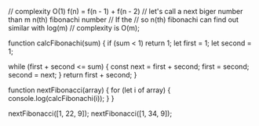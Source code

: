 // complexity O(1) f(n) = f(n - 1) + f(n - 2) 
// let's call a next biger number than m  n(th) fibonachi number
// If the 
// so n(th) fibonachi can find out similar with log(m)
// complexity is O(m);


function calcFibonachi(sum) {
  if (sum < 1) return 1;
  let first = 1;
  let second = 1;

  while (first + second <= sum) {
    const next = first + second;
    first = second;
    second = next;
  }
  return first + second;
}

function nextFibonacci(array) {
  for (let i of array) {
    console.log(calcFibonachi(i));
  }
}

nextFibonacci([1, 22, 9]);
nextFibonacci([1, 34, 9]);
